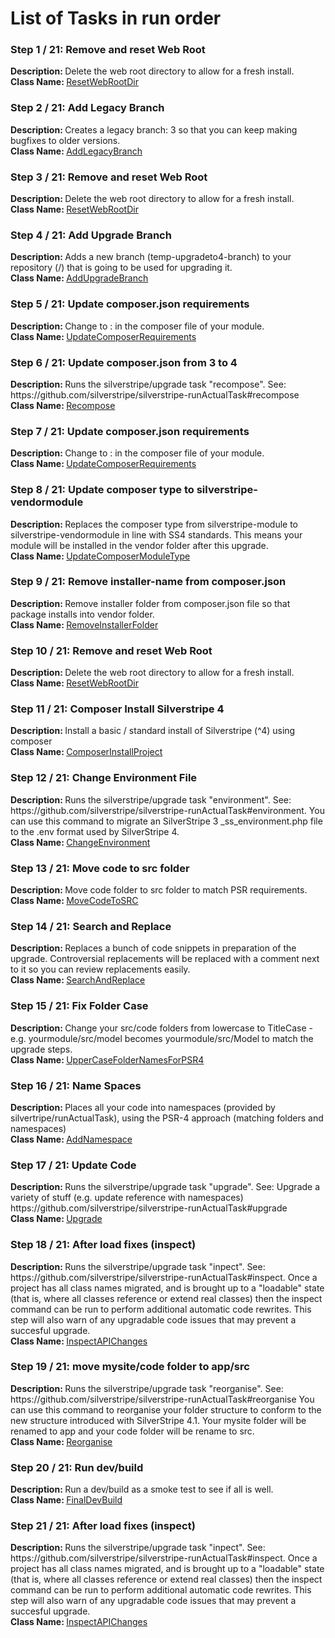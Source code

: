 <h1>List of Tasks in run order</h1><h3>Step 1 / 21: Remove and reset Web Root</h3><p><strong>Description: </strong>
            Delete the web root directory to allow for a fresh install.<br /><strong>Class Name: </strong><a href="https://github.com/sunnysideup/silverstripe-upgrade_to_silverstripe_4/src/Sunnysideup/UpgradeToSilverstripe4/Tasks/IndividualTasks/ResetWebRootDir.php">ResetWebRootDir</a></p><h3>Step 2 / 21: Add Legacy Branch</h3><p><strong>Description: </strong>
            Creates a legacy branch: 3 so that you
            can keep making bugfixes to older versions.<br /><strong>Class Name: </strong><a href="https://github.com/sunnysideup/silverstripe-upgrade_to_silverstripe_4/src/Sunnysideup/UpgradeToSilverstripe4/Tasks/IndividualTasks/AddLegacyBranch.php">AddLegacyBranch</a></p><h3>Step 3 / 21: Remove and reset Web Root</h3><p><strong>Description: </strong>
            Delete the web root directory to allow for a fresh install.<br /><strong>Class Name: </strong><a href="https://github.com/sunnysideup/silverstripe-upgrade_to_silverstripe_4/src/Sunnysideup/UpgradeToSilverstripe4/Tasks/IndividualTasks/ResetWebRootDir.php">ResetWebRootDir</a></p><h3>Step 4 / 21: Add Upgrade Branch</h3><p><strong>Description: </strong>
            Adds a new branch (temp-upgradeto4-branch) to your
            repository (/)
            that is going to be used for upgrading it.<br /><strong>Class Name: </strong><a href="https://github.com/sunnysideup/silverstripe-upgrade_to_silverstripe_4/src/Sunnysideup/UpgradeToSilverstripe4/Tasks/IndividualTasks/AddUpgradeBranch.php">AddUpgradeBranch</a></p><h3>Step 5 / 21: Update composer.json requirements</h3><p><strong>Description: </strong>
            Change  to :
            in the composer file of your module.<br /><strong>Class Name: </strong><a href="https://github.com/sunnysideup/silverstripe-upgrade_to_silverstripe_4/src/Sunnysideup/UpgradeToSilverstripe4/Tasks/IndividualTasks/UpdateComposerRequirements.php">UpdateComposerRequirements</a></p><h3>Step 6 / 21: Update composer.json from 3 to 4</h3><p><strong>Description: </strong>
            Runs the silverstripe/upgrade task "recompose". See:
            https://github.com/silverstripe/silverstripe-runActualTask#recompose<br /><strong>Class Name: </strong><a href="https://github.com/sunnysideup/silverstripe-upgrade_to_silverstripe_4/src/Sunnysideup/UpgradeToSilverstripe4/Tasks/IndividualTasks/Recompose.php">Recompose</a></p><h3>Step 7 / 21: Update composer.json requirements</h3><p><strong>Description: </strong>
            Change  to :
            in the composer file of your module.<br /><strong>Class Name: </strong><a href="https://github.com/sunnysideup/silverstripe-upgrade_to_silverstripe_4/src/Sunnysideup/UpgradeToSilverstripe4/Tasks/IndividualTasks/UpdateComposerRequirements.php">UpdateComposerRequirements</a></p><h3>Step 8 / 21: Update composer type to silverstripe-vendormodule </h3><p><strong>Description: </strong>
            Replaces the composer type from silverstripe-module to silverstripe-vendormodule in line with SS4 standards.
            This means your module will be installed in the vendor folder after this upgrade.<br /><strong>Class Name: </strong><a href="https://github.com/sunnysideup/silverstripe-upgrade_to_silverstripe_4/src/Sunnysideup/UpgradeToSilverstripe4/Tasks/IndividualTasks/UpdateComposerModuleType.php">UpdateComposerModuleType</a></p><h3>Step 9 / 21: Remove installer-name from composer.json</h3><p><strong>Description: </strong>
            Remove installer folder from composer.json file so that package
            installs into vendor folder.<br /><strong>Class Name: </strong><a href="https://github.com/sunnysideup/silverstripe-upgrade_to_silverstripe_4/src/Sunnysideup/UpgradeToSilverstripe4/Tasks/IndividualTasks/RemoveInstallerFolder.php">RemoveInstallerFolder</a></p><h3>Step 10 / 21: Remove and reset Web Root</h3><p><strong>Description: </strong>
            Delete the web root directory to allow for a fresh install.<br /><strong>Class Name: </strong><a href="https://github.com/sunnysideup/silverstripe-upgrade_to_silverstripe_4/src/Sunnysideup/UpgradeToSilverstripe4/Tasks/IndividualTasks/ResetWebRootDir.php">ResetWebRootDir</a></p><h3>Step 11 / 21: Composer Install Silverstripe 4</h3><p><strong>Description: </strong>
            Install a basic / standard install of Silverstripe (^4)
            using composer<br /><strong>Class Name: </strong><a href="https://github.com/sunnysideup/silverstripe-upgrade_to_silverstripe_4/src/Sunnysideup/UpgradeToSilverstripe4/Tasks/IndividualTasks/ComposerInstallProject.php">ComposerInstallProject</a></p><h3>Step 12 / 21: Change Environment File</h3><p><strong>Description: </strong>
            Runs the silverstripe/upgrade task "environment". See:
            https://github.com/silverstripe/silverstripe-runActualTask#environment.
            You can use this command to migrate an SilverStripe 3 _ss_environment.php
            file to the .env format used by SilverStripe 4.<br /><strong>Class Name: </strong><a href="https://github.com/sunnysideup/silverstripe-upgrade_to_silverstripe_4/src/Sunnysideup/UpgradeToSilverstripe4/Tasks/IndividualTasks/ChangeEnvironment.php">ChangeEnvironment</a></p><h3>Step 13 / 21: Move code to src folder</h3><p><strong>Description: </strong>
            Move code folder to src folder to match PSR requirements.<br /><strong>Class Name: </strong><a href="https://github.com/sunnysideup/silverstripe-upgrade_to_silverstripe_4/src/Sunnysideup/UpgradeToSilverstripe4/Tasks/IndividualTasks/MoveCodeToSRC.php">MoveCodeToSRC</a></p><h3>Step 14 / 21: Search and Replace</h3><p><strong>Description: </strong>
            Replaces a bunch of code snippets in preparation of the upgrade.
            Controversial replacements will be replaced with a comment
            next to it so you can review replacements easily.<br /><strong>Class Name: </strong><a href="https://github.com/sunnysideup/silverstripe-upgrade_to_silverstripe_4/src/Sunnysideup/UpgradeToSilverstripe4/Tasks/IndividualTasks/SearchAndReplace.php">SearchAndReplace</a></p><h3>Step 15 / 21: Fix Folder Case</h3><p><strong>Description: </strong>
            Change your src/code folders from lowercase to TitleCase - e.g.
            yourmodule/src/model becomes yourmodule/src/Model to match the upgrade
            steps.<br /><strong>Class Name: </strong><a href="https://github.com/sunnysideup/silverstripe-upgrade_to_silverstripe_4/src/Sunnysideup/UpgradeToSilverstripe4/Tasks/IndividualTasks/UpperCaseFolderNamesForPSR4.php">UpperCaseFolderNamesForPSR4</a></p><h3>Step 16 / 21: Name Spaces</h3><p><strong>Description: </strong>
            Places all your code into namespaces (provided by silvertripe/runActualTask),
            using the PSR-4 approach (matching folders and namespaces)<br /><strong>Class Name: </strong><a href="https://github.com/sunnysideup/silverstripe-upgrade_to_silverstripe_4/src/Sunnysideup/UpgradeToSilverstripe4/Tasks/IndividualTasks/AddNamespace.php">AddNamespace</a></p><h3>Step 17 / 21: Update Code</h3><p><strong>Description: </strong>
            Runs the silverstripe/upgrade task "upgrade". See:
            Upgrade a variety of stuff (e.g. update reference with namespaces)
            https://github.com/silverstripe/silverstripe-runActualTask#upgrade<br /><strong>Class Name: </strong><a href="https://github.com/sunnysideup/silverstripe-upgrade_to_silverstripe_4/src/Sunnysideup/UpgradeToSilverstripe4/Tasks/IndividualTasks/Upgrade.php">Upgrade</a></p><h3>Step 18 / 21: After load fixes (inspect)</h3><p><strong>Description: </strong>
            Runs the silverstripe/upgrade task "inpect". See:
            https://github.com/silverstripe/silverstripe-runActualTask#inspect.
            Once a project has all class names migrated, and is brought up to a
            "loadable" state (that is, where all classes reference or extend real classes)
            then the inspect command can be run to perform additional automatic code rewrites.
            This step will also warn of any upgradable code issues that may prevent a succesful upgrade.<br /><strong>Class Name: </strong><a href="https://github.com/sunnysideup/silverstripe-upgrade_to_silverstripe_4/src/Sunnysideup/UpgradeToSilverstripe4/Tasks/IndividualTasks/InspectAPIChanges.php">InspectAPIChanges</a></p><h3>Step 19 / 21: move mysite/code folder to app/src</h3><p><strong>Description: </strong>
            Runs the silverstripe/upgrade task "reorganise". See:
            https://github.com/silverstripe/silverstripe-runActualTask#reorganise
            You can use this command to reorganise your folder structure to
            conform to the new structure introduced with SilverStripe 4.1.
            Your mysite folder will be renamed to app and your code folder will be rename to src.
            <br /><strong>Class Name: </strong><a href="https://github.com/sunnysideup/silverstripe-upgrade_to_silverstripe_4/src/Sunnysideup/UpgradeToSilverstripe4/Tasks/IndividualTasks/Reorganise.php">Reorganise</a></p><h3>Step 20 / 21: Run dev/build</h3><p><strong>Description: </strong>
            Run a dev/build as a smoke test to see if all is well.<br /><strong>Class Name: </strong><a href="https://github.com/sunnysideup/silverstripe-upgrade_to_silverstripe_4/src/Sunnysideup/UpgradeToSilverstripe4/Tasks/IndividualTasks/FinalDevBuild.php">FinalDevBuild</a></p><h3>Step 21 / 21: After load fixes (inspect)</h3><p><strong>Description: </strong>
            Runs the silverstripe/upgrade task "inpect". See:
            https://github.com/silverstripe/silverstripe-runActualTask#inspect.
            Once a project has all class names migrated, and is brought up to a
            "loadable" state (that is, where all classes reference or extend real classes)
            then the inspect command can be run to perform additional automatic code rewrites.
            This step will also warn of any upgradable code issues that may prevent a succesful upgrade.<br /><strong>Class Name: </strong><a href="https://github.com/sunnysideup/silverstripe-upgrade_to_silverstripe_4/src/Sunnysideup/UpgradeToSilverstripe4/Tasks/IndividualTasks/InspectAPIChanges.php">InspectAPIChanges</a></p>